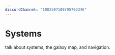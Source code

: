```yaml
---
discordChannel: "1082507100795703346"
---
```


# Systems
talk about systems, the galaxy map, and navigation.